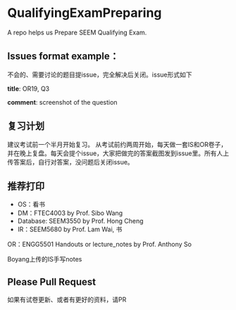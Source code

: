# QualifyingExamPreparing
A repo helps us Prepare SEEM Qualifying Exam.

## Issues format example：
不会的、需要讨论的题目提issue，完全解决后关闭。issue形式如下

**title**: OR19, Q3

**comment**: screenshot of the question

## 复习计划
建议考试前一个半月开始复习。
从考试前约两周开始，每天做一套IS和OR卷子，并在晚上复盘。每天会提个issue，大家把做完的答案截图发到issue里。所有人上传答案后，自行对答案，没问题后关闭issue。


## 推荐打印
- OS：看书
- DM：FTEC4003 by Prof. Sibo Wang
- Database: SEEM3550 by Prof. Hong Cheng
- IR：SEEM5680 by Prof. Lam Wai, 书

OR：ENGG5501 Handouts or lecture_notes by Prof. Anthony So

Boyang上传的IS手写notes

## Please Pull Request
如果有试卷更新、或者有更好的资料，请PR

